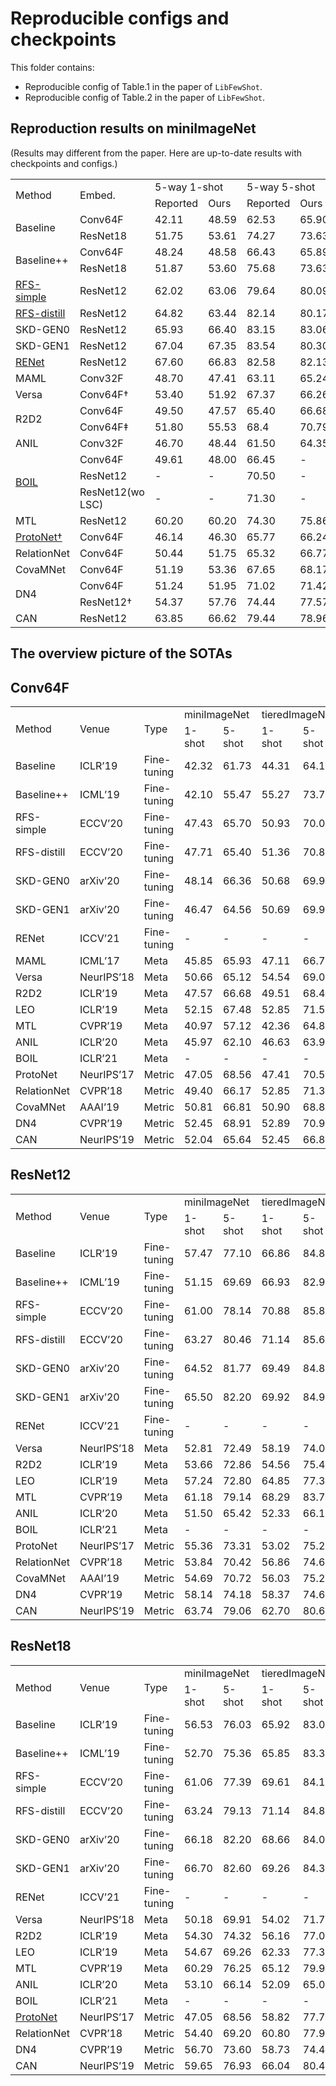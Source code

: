 # Reproducible configs and checkpoints

This folder contains:
+ Reproducible config of Table.1 in the paper of `LibFewShot`.
+ Reproducible config of Table.2 in the paper of `LibFewShot`.

## Reproduction results on miniImageNet
(Results may different from the paper. Here are up-to-date results with checkpoints and configs.)
<table>
  <tr>
      <td rowspan="2">Method</td>
      <td rowspan="2">Embed.</td>
      <td colspan="2">5-way 1-shot</td>
      <td colspan="2">5-way 5-shot</td>
  </tr>
  <tr>
      <td>Reported</td>
      <td>Ours</td>
      <td>Reported</td>
      <td>Ours</td>
  </tr>
  <tr>
      <td rowspan="2">Baseline</td>
      <td>Conv64F</td>
      <td>42.11</td>
      <td>48.59</td>
      <td>62.53</td>
      <td>65.90</td>
  </tr>
  <tr>
      <td>ResNet18</td>
      <td>51.75</td>
      <td>53.61</td>
      <td>74.27</td>
      <td>73.63</td>
  </tr>
  <tr>
      <td rowspan="2">Baseline++</td>
      <td>Conv64F</td>
      <td>48.24</td>
      <td>48.58</td>
      <td>66.43</td>
      <td>65.89</td>
  </tr>
  <tr>
      <td>ResNet18</td>
      <td>51.87</td>
      <td>53.60</td>
      <td>75.68</td>
      <td>73.63</td>
  </tr>
  <tr>
      <td><a href="./RFS/">RFS-simple</a></td>
      <td>ResNet12</td>
      <td>62.02</td>
      <td>63.06</td>
      <td>79.64</td>
      <td>80.09</td>
  </tr>
  <tr>
      <td><a href="./RFS/">RFS-distill</a></td>
      <td>ResNet12</td>
      <td>64.82</td>
      <td>63.44</td>
      <td>82.14</td>
      <td>80.17</td>
  </tr>
  <tr>
      <td>SKD-GEN0</td>
      <td>ResNet12</td>
      <td>65.93</td>
      <td>66.40</td>
      <td>83.15</td>
      <td>83.06</td>
  </tr>
  <tr>
      <td>SKD-GEN1</td>
      <td>ResNet12</td>
      <td>67.04</td>
      <td>67.35</td>
      <td>83.54</td>
      <td>80.30</td>
  </tr>
  <tr>
      <td><a href="./RENet/">RENet</a></td>
      <td>ResNet12</td>
      <td>67.60</td>
      <td>66.83</td>
      <td>82.58</td>
      <td>82.13</td>
  </tr>
  <tr>
      <td>MAML</td>
      <td>Conv32F</td>
      <td>48.70</td>
      <td>47.41</td>
      <td>63.11</td>
      <td>65.24</td>
  </tr>
  <tr>
      <td>Versa</td>
      <td>Conv64F†</td>
      <td>53.40</td>
      <td>51.92</td>
      <td>67.37</td>
      <td>66.26</td>
  </tr>
  <tr>
      <td rowspan="2">R2D2</td>
      <td>Conv64F</td>
      <td>49.50</td>
      <td>47.57</td>
      <td>65.40</td>
      <td>66.68</td>
  </tr>
  <tr>
      <td>Conv64F‡</td>
      <td>51.80</td>
      <td>55.53</td>
      <td>68.4</td>
      <td>70.79</td>
  </tr>
  <tr>
      <td>ANIL</td>
      <td>Conv32F</td>
      <td>46.70</td>
      <td>48.44</td>
      <td>61.50</td>
      <td>64.35</td>
  </tr>
    <tr>
      <td rowspan="3"><a href="./BOIL/">BOIL</a></td>
      <td>Conv64F</td>
      <td>49.61</td>
      <td>48.00</td>
      <td>66.45</td>
      <td> - </td>
  </tr>
  <tr>
      <td>ResNet12</td>
      <td> - </td>
      <td> - </td>
      <td>70.50</td>
      <td> - </td>
  </tr>
  <tr>
      <td>ResNet12(wo LSC)</td>
      <td> - </td>
      <td> - </td>
      <td>71.30</td>
      <td> - </td>
  </tr>
  <tr>
      <td>MTL</td>
      <td>ResNet12</td>
      <td>60.20</td>
      <td>60.20</td>
      <td>74.30</td>
      <td>75.86</td>
  </tr>
  <tr>
      <td><a href="./Proto/">ProtoNet†</a></td>
      <td>Conv64F</td>
      <td>46.14</td>
      <td>46.30</td>
      <td>65.77</td>
      <td>66.24</td>
  </tr>
  <tr>
      <td>RelationNet</td>
      <td>Conv64F</td>
      <td>50.44</td>
      <td>51.75</td>
      <td>65.32</td>
      <td>66.77</td>
  </tr>
  <tr>
      <td>CovaMNet</td>
      <td>Conv64F</td>
      <td>51.19</td>
      <td>53.36</td>
      <td>67.65</td>
      <td>68.17</td>
  </tr>
  <tr>
      <td rowspan="2">DN4</td>
      <td>Conv64F</td>
      <td>51.24</td>
      <td>51.95</td>
      <td>71.02</td>
      <td>71.42</td>
  </tr>
  <tr>
      <td>ResNet12†</td>
      <td>54.37</td>
      <td>57.76</td>
      <td>74.44</td>
      <td>77.57</td>
  </tr>
  <tr>
      <td>CAN</td>
      <td>ResNet12</td>
      <td>63.85</td>
      <td>66.62</td>
      <td>79.44</td>
      <td>78.96</td>
  </tr>
</table>


## The overview picture of the SOTAs

## Conv64F
<table>
    <tr>
        <td rowspan="2">Method</td>
        <td rowspan="2">Venue</td>
        <td rowspan="2">Type</td>
        <td colspan="2">miniImageNet</td>
        <td colspan="2">tieredImageNet</td>
    </tr>
    <tr>
        <td>1-shot</td>
        <td>5-shot</td>
        <td>1-shot</td>
        <td>5-shot</td>
    </tr>
    <tr>
        <td>Baseline</td>
        <td>ICLR’19</td>
        <td>Fine-tuning</td>
        <td>42.32</td>
        <td>61.73</td>
        <td>44.31</td>
        <td>64.19</td>
    </tr>
    <tr>
        <td>Baseline++</td>
        <td>ICML’19</td>
        <td>Fine-tuning</td>
        <td>42.10</td>
        <td>55.47</td>
        <td>55.27</td>
        <td>73.78</td>
    </tr>
    <tr>
        <td>RFS-simple</td>
        <td>ECCV’20</td>
        <td>Fine-tuning</td>
        <td>47.43</td>
        <td>65.70</td>
        <td>50.93</td>
        <td>70.03</td>
    </tr>
    <tr>
        <td>RFS-distill</td>
        <td>ECCV’20</td>
        <td>Fine-tuning</td>
        <td>47.71</td>
        <td>65.40</td>
        <td>51.36</td>
        <td>70.80</td>
    </tr>
    <tr>
        <td>SKD-GEN0</td>
        <td>arXiv’20</td>
        <td>Fine-tuning</td>
        <td>48.14</td>
        <td>66.36</td>
        <td>50.68</td>
        <td>69.92</td>
    </tr>
    <tr>
        <td>SKD-GEN1</td>
        <td>arXiv’20</td>
        <td>Fine-tuning</td>
        <td>46.47</td>
        <td>64.56</td>
        <td>50.69</td>
        <td>69.94</td>
    </tr>
    <tr>
        <td>RENet</td>
        <td>ICCV’21</td>
        <td>Fine-tuning</td>
        <td> - </td>
        <td> - </td>
        <td> - </td>
        <td> - </td>
    </tr>
    <tr>
        <td>MAML</td>
        <td>ICML’17</td>
        <td>Meta</td>
        <td>45.85</td>
        <td>65.93</td>
        <td>47.11</td>
        <td>66.75</td>
    </tr>
    <tr>
        <td>Versa</td>
        <td>NeurIPS’18</td>
        <td>Meta</td>
        <td>50.66</td>
        <td>65.12</td>
        <td>54.54</td>
        <td>69.08</td>
    </tr>
    <tr>
        <td>R2D2</td>
        <td>ICLR’19</td>
        <td>Meta</td>
        <td>47.57</td>
        <td>66.68</td>
        <td>49.51</td>
        <td>68.44</td>
    </tr>
    <tr>
        <td>LEO</td>
        <td>ICLR’19</td>
        <td>Meta</td>
        <td>52.15</td>
        <td>67.48</td>
        <td>52.85</td>
        <td>71.53</td>
    </tr>
    <tr>
        <td>MTL</td>
        <td>CVPR’19</td>
        <td>Meta</td>
        <td>40.97</td>
        <td>57.12</td>
        <td>42.36</td>
        <td>64.87</td>
    </tr>
    <tr>
        <td>ANIL</td>
        <td>ICLR’20</td>
        <td>Meta</td>
        <td>45.97</td>
        <td>62.10</td>
        <td>46.63</td>
        <td>63.96</td>
    </tr>
    <tr>
        <td>BOIL</td>
        <td>ICLR’21</td>
        <td>Meta</td>
        <td> - </td>
        <td> - </td>
        <td> - </td>
        <td> - </td>
    </tr>
    <tr>
        <td>ProtoNet</td>
        <td>NeurIPS’17</td>
        <td>Metric</td>
        <td>47.05</td>
        <td>68.56</td>
        <td>47.41</td>
        <td>70.50</td>
    </tr>
    <tr>
        <td>RelationNet</td>
        <td>CVPR’18</td>
        <td>Metric</td>
        <td>49.40</td>
        <td>66.17</td>
        <td>52.85</td>
        <td>71.36</td>
    </tr>
    <tr>
        <td>CovaMNet</td>
        <td>AAAI’19</td>
        <td>Metric</td>
        <td>50.81</td>
        <td>66.81</td>
        <td>50.90</td>
        <td>68.88</td>
    </tr>
    <tr>
        <td>DN4</td>
        <td>CVPR’19</td>
        <td>Metric</td>
        <td>52.45</td>
        <td>68.91</td>
        <td>52.89</td>
        <td>70.91</td>
    </tr>
    <tr>
        <td>CAN</td>
        <td>NeurIPS’19</td>
        <td>Metric</td>
        <td>52.04</td>
        <td>65.64</td>
        <td>52.45</td>
        <td>66.81</td>
    </tr>
</table>

## ResNet12
<table>
    <tr>
        <td rowspan="2">Method</td>
        <td rowspan="2">Venue</td>
        <td rowspan="2">Type</td>
        <td colspan="2">miniImageNet</td>
        <td colspan="2">tieredImageNet</td>
    </tr>
        <tr>
        <td>1-shot</td>
        <td>5-shot</td>
        <td>1-shot</td>
        <td>5-shot</td>
    </tr>
    <tr>
        <td>Baseline</td>
        <td>ICLR’19</td>
        <td>Fine-tuning</td>
        <td>57.47</td>
        <td>77.10</td>
        <td>66.86</td>
        <td>84.82</td>
    </tr>
    <tr>
        <td>Baseline++</td>
        <td>ICML’19</td>
        <td>Fine-tuning</td>
        <td>51.15</td>
        <td>69.69</td>
        <td>66.93</td>
        <td>82.91</td>
    </tr>
    <tr>
        <td>RFS-simple</td>
        <td>ECCV’20</td>
        <td>Fine-tuning</td>
        <td>61.00</td>
        <td>78.14</td>
        <td>70.88</td>
        <td>85.87</td>
    </tr>
    <tr>
        <td>RFS-distill</td>
        <td>ECCV’20</td>
        <td>Fine-tuning</td>
        <td>63.27</td>
        <td>80.46</td>
        <td>71.14</td>
        <td>85.69</td>
    </tr>
    <tr>
        <td>SKD-GEN0</td>
        <td>arXiv’20</td>
        <td>Fine-tuning</td>
        <td>64.52</td>
        <td>81.77</td>
        <td>69.49</td>
        <td>84.85</td>
    </tr>
    <tr>
        <td>SKD-GEN1</td>
        <td>arXiv’20</td>
        <td>Fine-tuning</td>
        <td>65.50</td>
        <td>82.20</td>
        <td>69.92</td>
        <td>84.91</td>
    </tr>
        <tr>
        <td>RENet</td>
        <td>ICCV’21</td>
        <td>Fine-tuning</td>
        <td> - </td>
        <td> - </td>
        <td> - </td>
        <td> - </td>
    </tr>
    <tr>
        <td>Versa</td>
        <td>NeurIPS’18</td>
        <td>Meta</td>
        <td>52.81</td>
        <td>72.49</td>
        <td>58.19</td>
        <td>74.08</td>
    </tr>
    <tr>
        <td>R2D2</td>
        <td>ICLR’19</td>
        <td>Meta</td>
        <td>53.66</td>
        <td>72.86</td>
        <td>54.56</td>
        <td>75.44</td>
    </tr>
    <tr>
        <td>LEO</td>
        <td>ICLR’19</td>
        <td>Meta</td>
        <td>57.24</td>
        <td>72.80</td>
        <td>64.85</td>
        <td>77.30</td>
    </tr>
    <tr>
        <td>MTL</td>
        <td>CVPR’19</td>
        <td>Meta</td>
        <td>61.18</td>
        <td>79.14</td>
        <td>68.29</td>
        <td>83.77</td>
    </tr>
    <tr>
        <td>ANIL</td>
        <td>ICLR’20</td>
        <td>Meta</td>
        <td>51.50</td>
        <td>65.42</td>
        <td>52.33</td>
        <td>66.14</td>
    </tr>
    <tr>
        <td>BOIL</td>
        <td>ICLR’21</td>
        <td>Meta</td>
        <td> - </td>
        <td> - </td>
        <td> - </td>
        <td> - </td>
    </tr>
    <tr>
        <td>ProtoNet</td>
        <td>NeurIPS’17</td>
        <td>Metric</td>
        <td>55.36</td>
        <td>73.31</td>
        <td>53.02</td>
        <td>75.26</td>
    </tr>
    <tr>
        <td>RelationNet</td>
        <td>CVPR’18</td>
        <td>Metric</td>
        <td>53.84</td>
        <td>70.42</td>
        <td>56.86</td>
        <td>74.66</td>
    </tr>
    <tr>
        <td>CovaMNet</td>
        <td>AAAI’19</td>
        <td>Metric</td>
        <td>54.69</td>
        <td>70.72</td>
        <td>56.03</td>
        <td>75.21</td>
    </tr>
    <tr>
        <td>DN4</td>
        <td>CVPR’19</td>
        <td>Metric</td>
        <td>58.14</td>
        <td>74.18</td>
        <td>58.37</td>
        <td>74.62</td>
    </tr>
    <tr>
        <td>CAN</td>
        <td>NeurIPS’19</td>
        <td>Metric</td>
        <td>63.74</td>
        <td>79.06</td>
        <td>62.70</td>
        <td>80.60</td>
    </tr>
</table>

## ResNet18
<table>
    <tr>
        <td rowspan="2">Method</td>
        <td rowspan="2">Venue</td>
        <td rowspan="2">Type</td>
        <td colspan="2">miniImageNet</td>
        <td colspan="2">tieredImageNet</td>
    </tr>
    <tr>
        <td>1-shot</td>
        <td>5-shot</td>
        <td>1-shot</td>
        <td>5-shot</td>
    </tr>
    <tr>
        <td>Baseline</td>
        <td>ICLR’19</td>
        <td>Fine-tuning</td>
        <td>56.53</td>
        <td>76.03</td>
        <td>65.92</td>
        <td>83.09</td>
    </tr>
    <tr>
        <td>Baseline++</td>
        <td>ICML’19</td>
        <td>Fine-tuning</td>
        <td>52.70</td>
        <td>75.36</td>
        <td>65.85</td>
        <td>83.33</td>
    </tr>
    <tr>
        <td>RFS-simple</td>
        <td>ECCV’20</td>
        <td>Fine-tuning</td>
        <td>61.06</td>
        <td>77.39</td>
        <td>69.61</td>
        <td>84.10</td>
    </tr>
    <tr>
        <td>RFS-distill</td>
        <td>ECCV’20</td>
        <td>Fine-tuning</td>
        <td>63.24</td>
        <td>79.13</td>
        <td>71.14</td>
        <td>84.84</td>
    </tr>
    <tr>
        <td>SKD-GEN0</td>
        <td>arXiv’20</td>
        <td>Fine-tuning</td>
        <td>66.18</td>
        <td>82.20</td>
        <td>68.66</td>
        <td>84.09</td>
    </tr>
    <tr>
        <td>SKD-GEN1</td>
        <td>arXiv’20</td>
        <td>Fine-tuning</td>
        <td>66.70</td>
        <td>82.60</td>
        <td>69.26</td>
        <td>84.31</td>
    </tr>
        <tr>
        <td>RENet</td>
        <td>ICCV’21</td>
        <td>Fine-tuning</td>
        <td> - </td>
        <td> - </td>
        <td> - </td>
        <td> - </td>
    </tr>
    <tr>
        <td>Versa</td>
        <td>NeurIPS’18</td>
        <td>Meta</td>
        <td>50.18</td>
        <td>69.91</td>
        <td>54.02</td>
        <td>71.73</td>
    </tr>
    <tr>
        <td>R2D2</td>
        <td>ICLR’19</td>
        <td>Meta</td>
        <td>54.30</td>
        <td>74.32</td>
        <td>56.16</td>
        <td>77.07</td>
    </tr>
    <tr>
        <td>LEO</td>
        <td>ICLR’19</td>
        <td>Meta</td>
        <td>54.67</td>
        <td>69.26</td>
        <td>62.33</td>
        <td>77.35</td>
    </tr>
    <tr>
        <td>MTL</td>
        <td>CVPR’19</td>
        <td>Meta</td>
        <td>60.29</td>
        <td>76.25</td>
        <td>65.12</td>
        <td>79.99</td>
    </tr>
    <tr>
        <td>ANIL</td>
        <td>ICLR’20</td>
        <td>Meta</td>
        <td>53.10</td>
        <td>66.14</td>
        <td>52.09</td>
        <td>65.07</td>
    </tr>
        <tr>
        <td>BOIL</td>
        <td>ICLR’21</td>
        <td>Meta</td>
        <td> - </td>
        <td> - </td>
        <td> - </td>
        <td> - </td>
    </tr>
    <tr>
        <td><a href="./Proto/">ProtoNet</a></td>
        <td>NeurIPS’17</td>
        <td>Metric</td>
        <td>47.05</td>
        <td>68.56</td>
        <td>58.82</td>
        <td>77.74</td>
    </tr>
    <tr>
        <td>RelationNet</td>
        <td>CVPR’18</td>
        <td>Metric</td>
        <td>54.40</td>
        <td>69.20</td>
        <td>60.80</td>
        <td>77.94</td>
    </tr>
    <tr>
        <td>DN4</td>
        <td>CVPR’19</td>
        <td>Metric</td>
        <td>56.70</td>
        <td>73.60</td>
        <td>58.73</td>
        <td>74.41</td>
    </tr>
    <tr>
        <td>CAN</td>
        <td>NeurIPS’19</td>
        <td>Metric</td>
        <td>59.65</td>
        <td>76.93</td>
        <td>66.04</td>
        <td>80.41</td>
    </tr>
</table>
